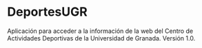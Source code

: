 <h1>DeportesUGR</h1>

 Aplicación para acceder a la información de la web del Centro de Actividades Deportivas de la Universidad de Granada. Versión 1.0.
